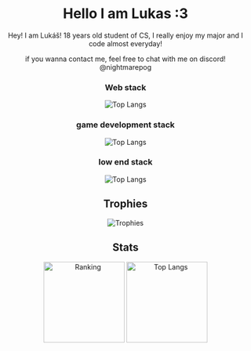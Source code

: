 <div align="center">
<h1>Hello I am Lukas :3</h1>


<p>Hey! I am Lukáš! 18 years old student of CS, I really enjoy my major and I code almost everyday!</p>
<p>if you wanna contact me, feel free to chat with me on discord! @nightmarepog</p>
<h3>Web stack</h3>
  <img src="https://skillicons.dev/icons?i=html,css,js,ts,tailwind,react,md,nextjs,nodejs" alt="Top Langs">
<h3>game development stack</h3>
  <img src="https://skillicons.dev/icons?i=godot,lua,blender,robloxstudio" alt="Top Langs">
<h3>low end stack</h3>
  <img src="https://skillicons.dev/icons?i=cpp,c" alt="Top Langs">
<h2>Trophies</h2>
  <img src="https://github-profile-trophy.vercel.app/?username=nightmarepog&theme=darkhub" alt="Trophies">
<h2>Stats</h2>
  <img src="https://github-readme-stats.vercel.app/api?username=NightmarePog&show_icons=true&theme=transparent" alt="Ranking" height="165">
    <img src="https://github-readme-stats.vercel.app/api/top-langs/?username=NightmarePog&layout=compact&theme=transparent&cache_seconds=0" alt="Top Langs" height="165">
</div>
